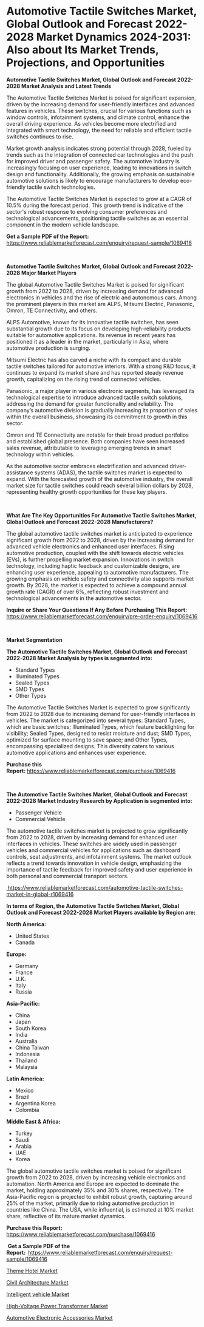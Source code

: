 <p><h1>Automotive Tactile Switches Market, Global Outlook and Forecast 2022-2028 Market Dynamics 2024-2031: Also about Its Market Trends, Projections, and Opportunities</h1></p><p><strong>Automotive Tactile Switches Market, Global Outlook and Forecast 2022-2028 Market Analysis and Latest Trends</strong></p>
<p><p>The Automotive Tactile Switches Market is poised for significant expansion, driven by the increasing demand for user-friendly interfaces and advanced features in vehicles. These switches, crucial for various functions such as window controls, infotainment systems, and climate control, enhance the overall driving experience. As vehicles become more electrified and integrated with smart technology, the need for reliable and efficient tactile switches continues to rise.</p><p>Market growth analysis indicates strong potential through 2028, fueled by trends such as the integration of connected car technologies and the push for improved driver and passenger safety. The automotive industry is increasingly focusing on user experience, leading to innovations in switch design and functionality. Additionally, the growing emphasis on sustainable automotive solutions is likely to encourage manufacturers to develop eco-friendly tactile switch technologies.</p><p>The Automotive Tactile Switches Market is expected to grow at a CAGR of 10.5% during the forecast period. This growth trend is indicative of the sector's robust response to evolving consumer preferences and technological advancements, positioning tactile switches as an essential component in the modern vehicle landscape.</p></p>
<p><strong>Get a Sample PDF of the Report:&nbsp;</strong> <a href="https://www.reliablemarketforecast.com/enquiry/request-sample/1069416">https://www.reliablemarketforecast.com/enquiry/request-sample/1069416</a></p>
<p>&nbsp;</p>
<p><strong>Automotive Tactile Switches Market, Global Outlook and Forecast 2022-2028 Major Market Players</strong></p>
<p><p>The global Automotive Tactile Switches Market is poised for significant growth from 2022 to 2028, driven by increasing demand for advanced electronics in vehicles and the rise of electric and autonomous cars. Among the prominent players in this market are ALPS, Mitsumi Electric, Panasonic, Omron, TE Connectivity, and others.</p><p>ALPS Automotive, known for its innovative tactile switches, has seen substantial growth due to its focus on developing high-reliability products suitable for automotive applications. Its revenue in recent years has positioned it as a leader in the market, particularly in Asia, where automotive production is surging.</p><p>Mitsumi Electric has also carved a niche with its compact and durable tactile switches tailored for automotive interiors. With a strong R&D focus, it continues to expand its market share and has reported steady revenue growth, capitalizing on the rising trend of connected vehicles.</p><p>Panasonic, a major player in various electronic segments, has leveraged its technological expertise to introduce advanced tactile switch solutions, addressing the demand for greater functionality and reliability. The company’s automotive division is gradually increasing its proportion of sales within the overall business, showcasing its commitment to growth in this sector.</p><p>Omron and TE Connectivity are notable for their broad product portfolios and established global presence. Both companies have seen increased sales revenue, attributable to leveraging emerging trends in smart technology within vehicles.</p><p>As the automotive sector embraces electrification and advanced driver-assistance systems (ADAS), the tactile switches market is expected to expand. With the forecasted growth of the automotive industry, the overall market size for tactile switches could reach several billion dollars by 2028, representing healthy growth opportunities for these key players.</p></p>
<p>&nbsp;</p>
<p><strong>What Are The Key Opportunities For Automotive Tactile Switches Market, Global Outlook and Forecast 2022-2028 Manufacturers?</strong></p>
<p><p>The global automotive tactile switches market is anticipated to experience significant growth from 2022 to 2028, driven by the increasing demand for advanced vehicle electronics and enhanced user interfaces. Rising automotive production, coupled with the shift towards electric vehicles (EVs), is further propelling market expansion. Innovations in switch technology, including haptic feedback and customizable designs, are enhancing user experience, appealing to automotive manufacturers. The growing emphasis on vehicle safety and connectivity also supports market growth. By 2028, the market is expected to achieve a compound annual growth rate (CAGR) of over 6%, reflecting robust investment and technological advancements in the automotive sector.</p></p>
<p><strong>Inquire or Share Your Questions If Any Before Purchasing This Report:</strong> <a href="https://www.reliablemarketforecast.com/enquiry/pre-order-enquiry/1069416">https://www.reliablemarketforecast.com/enquiry/pre-order-enquiry/1069416</a></p>
<p>&nbsp;</p>
<p><strong>Market Segmentation</strong></p>
<p><strong>The Automotive Tactile Switches Market, Global Outlook and Forecast 2022-2028 Market Analysis by types is segmented into:</strong></p>
<p><ul><li>Standard Types</li><li>Illuminated Types</li><li>Sealed Types</li><li>SMD Types</li><li>Other Types</li></ul></p>
<p><p>The Automotive Tactile Switches Market is expected to grow significantly from 2022 to 2028 due to increasing demand for user-friendly interfaces in vehicles. The market is categorized into several types: Standard Types, which are basic switches; Illuminated Types, which feature backlighting for visibility; Sealed Types, designed to resist moisture and dust; SMD Types, optimized for surface mounting to save space; and Other Types, encompassing specialized designs. This diversity caters to various automotive applications and enhances user experience.</p></p>
<p><strong>Purchase this Report:&nbsp;</strong><a href="https://www.reliablemarketforecast.com/purchase/1069416">https://www.reliablemarketforecast.com/purchase/1069416</a></p>
<p>&nbsp;</p>
<p><strong>The Automotive Tactile Switches Market, Global Outlook and Forecast 2022-2028 Market Industry Research by Application is segmented into:</strong></p>
<p><ul><li>Passenger Vehicle</li><li>Commercial Vehicle</li></ul></p>
<p><p>The automotive tactile switches market is projected to grow significantly from 2022 to 2028, driven by increasing demand for enhanced user interfaces in vehicles. These switches are widely used in passenger vehicles and commercial vehicles for applications such as dashboard controls, seat adjustments, and infotainment systems. The market outlook reflects a trend towards innovation in vehicle design, emphasizing the importance of tactile feedback for improved safety and user experience in both personal and commercial transport sectors.</p></p>
<p><a href="https://www.reliablemarketforecast.com/automotive-tactile-switches-market-in-global-r1069416">&nbsp;https://www.reliablemarketforecast.com/automotive-tactile-switches-market-in-global-r1069416</a></p>
<p><strong>In terms of Region, the Automotive Tactile Switches Market, Global Outlook and Forecast 2022-2028 Market Players available by Region are:</strong></p>
<p>
    <p> <strong> North America: </strong>
        <ul>
            <li>United States</li>
            <li>Canada</li>
        </ul>
        </p> 
    <p> <strong> Europe: </strong>
        <ul>
            <li>Germany</li>
            <li>France</li>
            <li>U.K.</li>
            <li>Italy</li>
            <li>Russia</li>
        </ul>
        </p> 
    <p> <strong> Asia-Pacific: </strong>
        <ul>
            <li>China</li>
            <li>Japan</li>
            <li>South Korea</li>
            <li>India</li>
            <li>Australia</li>
            <li>China Taiwan</li>
            <li>Indonesia</li>
            <li>Thailand</li>
            <li>Malaysia</li>
        </ul>
        </p> 
    <p> <strong> Latin America: </strong>
        <ul>
            <li>Mexico</li>
            <li>Brazil</li>
            <li>Argentina Korea</li>
            <li>Colombia</li>
        </ul>
        </p> 
    <p> <strong> Middle East & Africa: </strong>
        <ul>
            <li>Turkey</li>
            <li>Saudi</li>
            <li>Arabia</li>
            <li>UAE</li>
            <li>Korea</li>
        </ul>
    </p>
    </p>
<p><p>The global automotive tactile switches market is poised for significant growth from 2022 to 2028, driven by increasing vehicle electronics and automation. North America and Europe are expected to dominate the market, holding approximately 35% and 30% shares, respectively. The Asia-Pacific region is projected to exhibit robust growth, capturing around 25% of the market, primarily due to rising automotive production in countries like China. The USA, while influential, is estimated at 10% market share, reflective of its mature market dynamics.</p></p>
<p><strong>Purchase this Report: </strong><a href="https://www.reliablemarketforecast.com/purchase/1069416">https://www.reliablemarketforecast.com/purchase/1069416</a></p>
<p>&nbsp;<strong>Get a Sample PDF of the Report:&nbsp;&nbsp;</strong><a href="https://www.reliablemarketforecast.com/enquiry/request-sample/1069416">https://www.reliablemarketforecast.com/enquiry/request-sample/1069416</a></p>
<p><strong></strong></p>
<p><p><a href="https://www.linkedin.com/pulse/strategic-roadmap-success-global-theme-hotel-market-analysis2024-sxxhc?trackingId=xVm%2BjKESR%2FS%2FOFwvcTAbVQ%3D%3D">Theme Hotel Market</a></p><p><a href="https://www.linkedin.com/pulse/civil-architecture-market-size-type-residential-buildingpublic-wofpc?trackingId=S%2FSEAHn8QVOFW8zoqf4jqg%3D%3D">Civil Architecture Market</a></p><p><a href="https://www.linkedin.com/pulse/global-intelligent-vehicle-market-sector2024-2031-metrics-ld5if?trackingId=DS%2B8au0ZT9WT4AqkjWQ37w%3D%3D">Intelligent vehicle Market</a></p><p><a href="https://issuu.com/reportprime-2/docs/high-voltage-power-transformer-mark_0ef0e467dbaad1">High-Voltage Power Transformer Market</a></p><p><a href="https://www.linkedin.com/pulse/automotive-electronic-accessories-market-segmentation-lwapc?trackingId=Q1HTcbBeRLGz6GiHfhGGKQ%3D%3D">Automotive Electronic Accessories Market</a></p></p>